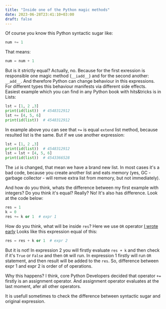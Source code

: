 ```yaml
---
title: "Inside one of the Python magic methods"
date: 2023-06-28T23:41:10+03:00
draft: false
---
```

Of course you know this Python syntactic sugar like:
```python
num += 1
```
That means:
```python
num = num + 1
```

But is it strictly equal? Actually, no. Because for the first exression is responsible one magic method (`__iadd__`) and for the second another:  `__add__`. And therefore Python can change behaviour in this expressions. For different types this behaviour manifests via different side effects. Easiest example which you can find in any Python book with hits&tricks is in Lists:
```python
lst = [1, 2 ,3]
print(id(list))  # 4548312912
lst += [4, 5, 6]
print(id(list))  # 4548312912
```
In example above you can see that `+=` is equal `extend` list method, because resulted list is the same. But if we use another expression:
```python
lst = [1, 2 ,3]
print(id(list))  # 4548312912
lst = lst + [4, 5, 6]
print(id(list))  # 4543366528
```
The `id` is changed, that mean we have a brand new list. In most cases it's a bad code, because you create another list and eats memory (yes, GC - garbage collector - will remve extra list from memory, but not immediately).

And how do you think, whats the difference between my first example with integers? Do you think it's equal? Really? No! It's also has difference. Look at the code below:
```python
res = 1
k = 0
res += k or 1  # expr 1
```
How do you think, what will be inside `res`? Here we use `OR` operator [I wrote early](https://leks.us/posts/or-and-and-in-python/)  Looks like this expression equal of this:
```python
res = res + k or 1  # expr 2
```
But it is not! In expression 2 you will firstly evaluate `res + k` and then check if it's `True` or `False` and then `OR`  will run. In expression 1 firstly will run `OR` statement, and then result will be added to the `res`. So, difference between expr 1 and expr 2 is order of of operations. 

Why this happens? I think, core Python Developers decided that operator `+=` firstly is an assignment operator. And assignment operator evaluates at the last moment, afer all other operators. 

It is usefull sometimes to check the difference between syntactic sugar and original expression.